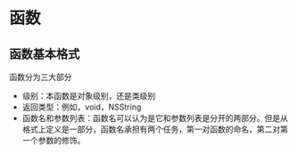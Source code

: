 # 函数

## 函数基本格式

函数分为三大部分
* 级别：本函数是对象级别，还是类级别
* 返回类型：例如，void，NSString
* 函数名和参数列表：函数名可以认为是它和参数列表是分开的两部分。但是从格式上定义是一部分，函数名承担有两个任务，第一对函数的命名，第二对第一个参数的修饰。